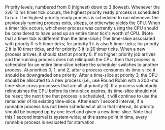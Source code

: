
Priority levels, numbered from 0 (highest) down to 3 (lowest).
Whenever the xv6 10 ms timer tick occurs, the highest priority ready process is scheduled to run.
The highest priority ready process is scheduled to run whenever the previously running process exits, sleeps, or otherwise yields the CPU.
When a timer tick occurs, whichever process was currently using the CPU should be considered to have used up an entire timer tick's worth of CPU. (Note that a timer tick is different than the time-slice.)
The time-slice associated with priority 0 is 5 timer ticks; for priority 1 it is also 5 timer ticks; for priority 2 it is 10 timer ticks, and for priority 3 it is 20 timer ticks.
When a new process arrives, it should start at priority 0.
If no higher priority job arrives and the running process does not relinquish the CPU, then that process is scheduled for an entire time-slice before the scheduler switches to another process.
At priorities 0, 1, and 2, after a process consumes its time-slice it should be downgraded one priority. After a time-slice at priority 3, the CPU should be allocated to a new process (i.e., use Round Robin with a 200~ms time-slice cross processes that are all at priority 3).
If a process voluntarily relinquishes the CPU before its time-slice expires, its time-slice should not be reset; the next time that process is scheduled, it will continue to use the remainder of its existing time-slice.
After each 1 second interval, if a runnable process has not been scheduled at all in that interval, its priority should be bumped up by one level and given a new time-slice. Note that this 1 second interval is system-wide; at this same point in time, every runnable process is evaluated for starvation.
